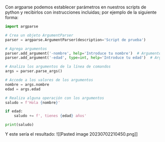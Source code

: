 Con argparse podemos establecer parámetros en nuestros scripts de python y recibirlos con instrucciones incluidas; por ejemplo de la siguiente forma:
```python
import argparse

# Crea un objeto ArgumentParser
parser = argparse.ArgumentParser(description='Script de prueba')

# Agrega argumentos
parser.add_argument('-nombre', help='Introduce tu nombre')  # Argumento posicional
parser.add_argument('-edad', type=int, help='Introduce tu edad')  # Argumento opcional

# Analiza los argumentos de la línea de comandos
args = parser.parse_args()

# Accede a los valores de los argumentos
nombre = args.nombre
edad = args.edad

# Realiza alguna operación con los argumentos
saludo = f'Hola {nombre}'

if edad:
    saludo += f', tienes {edad} años'

print(saludo)
```
Y este sería el resultado:
![[Pasted image 20230702210450.png]]
